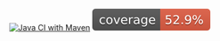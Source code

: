 [![Java CI with Maven](https://github.com/s18552/Selenium1/actions/workflows/maven.yml/badge.svg)](https://github.com/s18552/Selenium1/actions/workflows/maven.yml)
![coverage](https://github.com/Fancia96/TAU6_5/blob/master/.github/badges/jacoco.svg)
